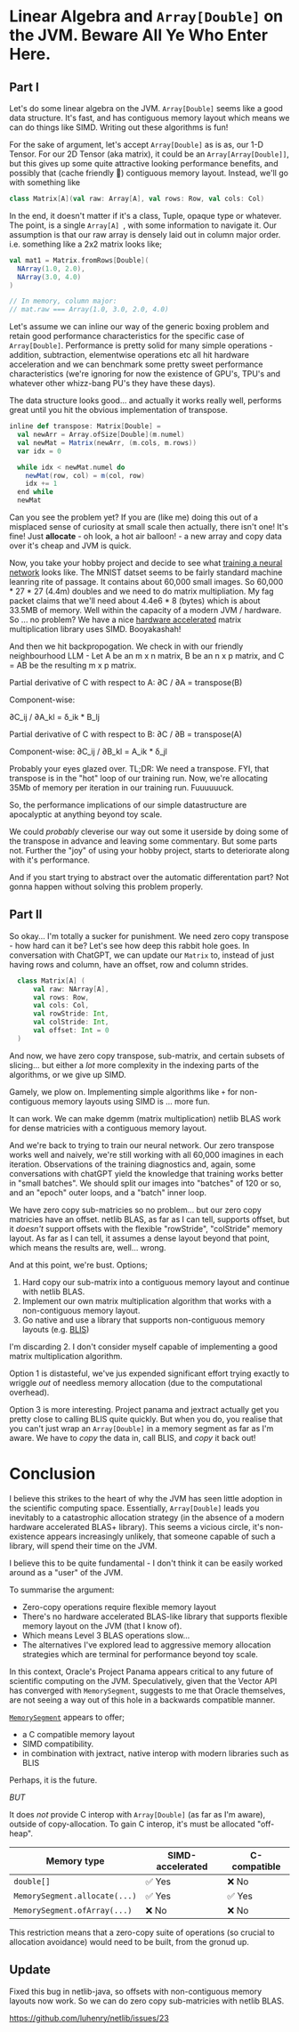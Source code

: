 # Linear Algebra and `Array[Double]` on the JVM. Beware All Ye Who Enter Here.

## Part I

Let's do some linear algebra on the JVM. `Array[Double]` seems like a good data structure. It's fast, and has contiguous memory layout which means we can do things like SIMD. Writing out these algorithms is fun!

For the sake of argument, let's accept `Array[Double]` as is as, our 1-D Tensor. For our 2D Tensor (aka matrix), it could be an `Array[Array[Double]]`, but this gives up some quite attractive looking performance benefits, and possibly that (cache friendly 🚀) contiguous memory layout. Instead, we'll go with something like

```scala sc:nocompile
class Matrix[A](val raw: Array[A], val rows: Row, val cols: Col)
```
In the end, it doesn't matter if it's a class, Tuple, opaque type or whatever. The point, is a single `Array[A] `, with some information to navigate it. Our assumption is that our raw array is densely laid out in column major order. i.e. something like a 2x2 matrix looks like;

```scala sc:nocompile
val mat1 = Matrix.fromRows[Double](
  NArray(1.0, 2.0),
  NArray(3.0, 4.0)
)

// In memory, column major:
// mat.raw === Array(1.0, 3.0, 2.0, 4.0)

```

Let's assume we can inline our way of the generic boxing problem and retain good performance characteristics for the specific case of `Array[Double]`. Performance is pretty solid for many simple operations - addition, subtraction, elementwise operations etc all hit hardware acceleration and we can benchmark some pretty sweet performance characteristics (we're ignoring for now the existence of GPU's, TPU's and whatever other whizz-bang PU's they have these days).

The data structure looks good... and actually it works really well, performs great until you hit the obvious implementation of transpose.

```scala sc:nocompile
inline def transpose: Matrix[Double] =
  val newArr = Array.ofSize[Double](m.numel)
  val newMat = Matrix(newArr, (m.cols, m.rows))
  var idx = 0

  while idx < newMat.numel do
    newMat(row, col) = m(col, row)
    idx += 1
  end while
  newMat

```
Can you see the problem yet? If you are (like me) doing this out of a misplaced sense of curiosity at small scale then actually, there isn't one! It's fine! Just **allocate** - oh look, a hot air balloon! - a new array and copy data over  it's cheap and JVM is quick.

Now, you take your hobby project and decide to see what [training a neural network](https://github.com/Quafadas/vecxt/blob/243b562ec2a5901c929e5b7ba3d296f7f907915f/experiments/src/mnist.scala) looks like. The MNIST datset seems to be fairly standard machine leanring rite of passage. It contains about 60,000 small images. So 60,000 * 27 * 27 (4.4m) doubles and we need to do matrix multipliation. My fag packet claims that we'll need about 4.4e6 * 8 (bytes) which is about 33.5MB of memory. Well within the capacity of a modern JVM / hardware. So ... no problem? We have a nice [hardware accelerated](https://github.com/luhenry/netlib) matrix multiplication library uses SIMD. Booyakashah!

And then we hit backpropogation. We check in with our friendly neighbourhood LLM - Let A be an m x n matrix, B be an n x p matrix, and C = AB be the resulting m x p matrix.

Partial derivative of C with respect to A:
∂C / ∂A = transpose(B)

Component-wise:

∂C_ij / ∂A_kl = δ_ik * B_lj

Partial derivative of C with respect to B:
∂C / ∂B = transpose(A)

Component-wise:
∂C_ij / ∂B_kl = A_ik * δ_jl

Probably your eyes glazed over. TL;DR: We need a transpose. FYI, that transpose is in the "hot" loop of our training run. Now, we're allocating 35Mb of memory per iteration in our training run. Fuuuuuuck.

So, the performance implications of our simple datastructure are apocalyptic at anything beyond toy scale.

We could _probably_ cleverise our way out some it userside by doing some of the transpose in advance and leaving some commentary. But some parts not. Further the "joy" of using your hobby project, starts to deteriorate along with it's performance.

And if you start trying to abstract over the automatic differentation part? Not gonna happen without solving this problem properly.

## Part II

So okay... I'm totally a sucker for punishment. We need zero copy transpose - how hard can it be? Let's see how deep this rabbit hole goes. In conversation with ChatGPT, we can update our `Matrix` to, instead of just having rows and column, have an offset, row and column strides.

```scala sc:nocompile
  class Matrix[A] (
      val raw: NArray[A],
      val rows: Row,
      val cols: Col,
      val rowStride: Int,
      val colStride: Int,
      val offset: Int = 0
  )
```
And now, we have zero copy transpose, sub-matrix, and certain subsets of slicing... but either a _lot_ more complexity in the indexing parts of the algorithms, or we give up SIMD.

Gamely, we plow on. Implementing simple algorithms like `+` for non-contiguous memory layouts using SIMD is ... more fun.

It can work. We can make dgemm (matrix multiplication) netlib BLAS work for dense matricies with a contiguous memory layout.

And we're back to trying to train our neural network. Our zero transpose works well and naively, we're still working with all 60,000 imagines in each iteration. Observations of the training diagnostics and, again, some conversations with chatGPT yield the knowledge that training works better in "small batches". We should split our images into "batches" of 120 or so, and an "epoch" outer loops, and a "batch" inner loop.

We have zero copy sub-matricies so no problem... but our zero copy matricies have an offset. netlib BLAS, as far as I can tell, supports offset, but it _doesn't_ support offsets with the flexible "rowStride", "colStride" memory layout. As far as I can tell, it assumes a dense layout beyond that point, which means the results are, well... wrong.

And at this point, we're bust. Options;

1. Hard copy our sub-matrix into a contiguous memory layout and continue with netlib BLAS.
2. Implement our own matrix multiplication algorithm that works with a non-contiguous memory layout.
3. Go native and use a library that supports non-contiguous memory layouts (e.g. [BLIS](https://github.com/flame/blis))

I'm discarding 2. I don't consider myself capable of implementing a good matrix multiplication algorithm.

Option 1 is distasteful, we've jus expended significant effort trying exactly to wriggle _out_ of needless memory allocation (due to the computational overhead).

Option 3 is more interesting. Project panama and jextract actually get you pretty close to calling BLIS quite quickly. But when you do, you realise that you can't just wrap an `Array[Double]` in a memory segment as far as I'm aware. We have to _copy_ the data in, call BLIS, and _copy_ it back out!

# Conclusion
I believe this strikes to the heart of why the JVM has seen little adoption in the scientific computing space. Essentially, `Array[Double]` leads you inevitably to a catastrophic allocation strategy (in the absence of a modern hardware accelerated BLAS+  library). This seems a vicious circle, it's non-existence appears increasingly unlikely, that someone capable of such a library, will spend their time on the JVM.

I believe this to be quite fundamental - I don't think it can be easily worked around as a "user" of the JVM.

To summarise the argument:

- Zero-copy operations require flexible memory layout
- There's no hardware accelerated BLAS-like library that supports flexible memory layout on the JVM (that I know of).
- Which means Level 3 BLAS operations slow...
- The alternatives I've explored lead to aggressive memory allocation strategies which are terminal for performance beyond toy scale.

In this context, Oracle's Project Panama appears critical to any future of scientific computing on the JVM. Speculatively, given that the Vector API has converged with `MemorySegment`, suggests to me that Oracle themselves, are not seeing a way out of this hole in a backwards compatible manner.

[`MemorySegment`](https://download.java.net/java/early_access/loom/docs/api/java.base/java/lang/foreign/MemorySegment.html) appears to offer;

- a C compatible memory layout
- SIMD compatibility.
- in combination with jextract, native interop with modern libraries such as BLIS

Perhaps, it is the future.

_BUT_

It does _not_ provide C interop with `Array[Double]` (as far as I'm aware), outside of copy-allocation. To gain C interop, it's must be allocated "off-heap".

| Memory type                    | SIMD-accelerated | C-compatible |
|--------------------------------|------------------|--------------|
| `double[]`                     | ✅ Yes           | ❌ No        |
| `MemorySegment.allocate(...)`  | ✅ Yes           | ✅ Yes       |
| `MemorySegment.ofArray(...)`   | ❌ No            | ❌ No        |

This restriction means that a zero-copy suite of operations (so crucial to allocation avoidance) would need to be built, from the gronud up.

## Update

Fixed this bug in netlib-java, so offsets with non-contiguous memory layouts now work. So we can do zero copy sub-matricies with netlib BLAS.

https://github.com/luhenry/netlib/issues/23
